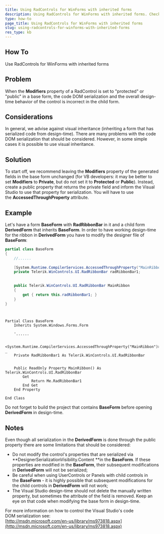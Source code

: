 ```yaml
---
title: Using RadControls for WinForms with inherited forms
description: Using RadControls for WinForms with inherited forms. Check it now!
type: how-to
page_title: Using RadControls for WinForms with inherited forms
slug: using-radcontrols-for-winforms-with-inherited-forms
res_type: kb
---
```


## How To  

Use RadControls for WinForms with inherited forms  
   
## Problem

When the **Modifiers** property of a RadControl is set to "protected" or "public" in a base form, the code DOM serialization and the overall design-time behavior of the control is incorrect in the child form.  
   
## Considerations

In general, we advise against visual inheritance (inheriting a form that has serialized code from design-time). There are many problems with the code DOM serialization that should be considered. However, in some simple cases it is possible to use visual inheritance.  
   
## Solution
 
To start off, we recommend leaving the **Modifiers** property of the generated fields in the base form unchanged (for VB developers: it may be better to set **Modifiers** to **Private**, but do not set it to **Protected** or **Public**). Instead, create a public property that returns the private field and inform the Visual Studio to use that property for serialization. You will have to use the **AccessedThroughProperty** attribute.  
   
## Example

Let's have a form **BaseForm** with **RadRibbonBar** in it and a child form **DerivedForm** that inherits **BaseForm**. In order to have working design-time for the ribbon in **DerivedForm** you have to modify the designer file of **BaseForm**:  
   
````C#
partial class BaseForm  
{  
    //......  
 
    [System.Runtime.CompilerServices.AccessedThroughProperty("MainRibbon")]  
    private Telerik.WinControls.UI.RadRibbonBar radRibbonBar1;  
 
 
    public Telerik.WinControls.UI.RadRibbonBar MainRibbon  
    {  
        get { return this.radRibbonBar1; }  
    }  
}

````
````VB.NET


Partial Class BaseForm  
    Inherits System.Windows.Forms.Form  
 
    '......  
 
    <System.Runtime.CompilerServices.AccessedThroughProperty("MainRibbon")> _  
    Private RadRibbonBar1 As Telerik.WinControls.UI.RadRibbonBar  
 
 
    Public ReadOnly Property MainRibbon() As Telerik.WinControls.UI.RadRibbonBar  
        Get 
            Return Me.RadRibbonBar1  
        End Get 
    End Property 
 
End Class 

```` 
   
Do not forget to build the project that contains **BaseForm** before opening **DerivedForm** in design-time.  
   
## Notes
  
Even though all serialization in the **DerivedForm** is done through the public property there are some limitations that should be considered:  
 
- Do not modify the control's properties that are serialized via **DesignerSerializationVisibility.Content **in the **BaseForm**. If these properties are modified in the **BaseForm**, their subsequent modifications in **DerivedForm** will not be serialized;
- Be careful when using UserControls or Panels with child controls in the **BaseForm** - it is highly possible that subsequent modifications for the child controls in **DerivedForm** will not work;
- The Visual Studio design-time should not delete the manually written property, but sometimes the attribute of the field is removed. Keep an eye on that code when modifying the base form in design-time.

 
For more information on how to control the Visual Studio's code DOM serialization see:  
 [http://msdn.microsoft.com/en-us/library/ms973818.aspx](http://msdn.microsoft.com/en-us/library/ms973818.aspx)
 

